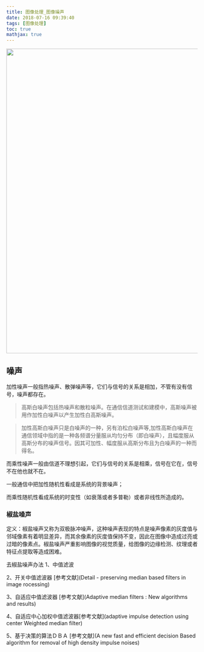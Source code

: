 ```yaml
---
title: 图像处理_图像噪声
date: 2018-07-16 09:39:40
tags: [图像处理]
toc: true
mathjax: true
---
```



<img width="800" height="800" src="http://ph04wnm2q.bkt.clouddn.com/bg/magazine-unlock-01-2.3.962-_42ca98dfa4d640f38e57b13edcdb3f04.jpg"/>

<!--more-->

## 噪声
加性噪声一般指热噪声、散弹噪声等，它们与信号的关系是相加，不管有没有信号，噪声都存在。 

>高斯白噪声包括热噪声和散粒噪声。在通信信道测试和建模中，高斯噪声被用作加性白噪声以产生加性白高斯噪声。

>加性高斯白噪声只是白噪声的一种，另有泊松白噪声等,加性高斯白噪声在通信领域中指的是一种各频谱分量服从均匀分布（即白噪声），且幅度服从高斯分布的噪声信号。因其可加性、幅度服从高斯分布且为白噪声的一种而得名。

而乘性噪声一般由信道不理想引起，它们与信号的关系是相乘，信号在它在，信号不在他也就不在。 

一般通信中把加性随机性看成是系统的背景噪声； 

而乘性随机性看成系统的时变性（如衰落或者多普勒）或者非线性所造成的。

### 椒盐噪声

定义：椒盐噪声又称为双极脉冲噪声，这种噪声表现的特点是噪声像素的灰度值与邻域像素有着明显差异，而其余像素的灰度值保持不变，因此在图像中造成过亮或过暗的像素点。椒盐噪声严重影响图像的视觉质量，给图像的边缘检测、纹理或者特征点提取等造成困难。

去椒盐噪声办法
1、中值滤波

2、开关中值滤波器 [参考文献](Detail - preserving median based filters in image rocessing)

3、自适应中值滤波器 [参考文献](Adaptive median filters : New algorithms and results)

4、自适应中心加权中值滤波器[参考文献](adaptive impulse detection using center Weighted median filter)

5、基于决策的算法ＤＢＡ [参考文献](A new fast and efficient decision Based algorithm for removal of high density impulse noises)
